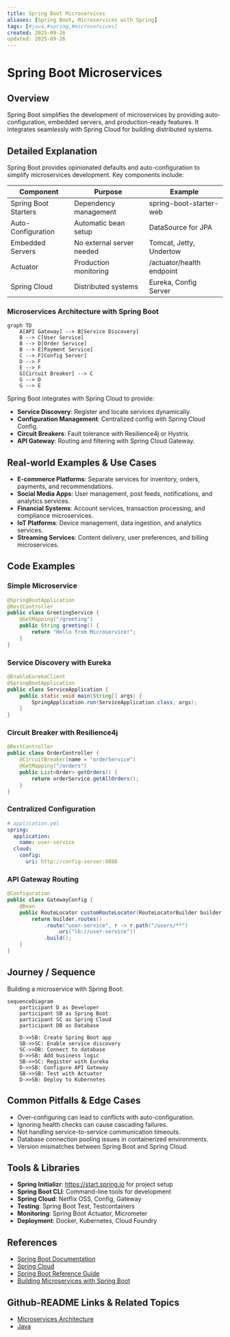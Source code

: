 ```yaml
---
title: Spring Boot Microservices
aliases: [Spring Boot, Microservices with Spring]
tags: [#java,#spring,#microservices]
created: 2025-09-26
updated: 2025-09-26
---
```


# Spring Boot Microservices

## Overview

Spring Boot simplifies the development of microservices by providing auto-configuration, embedded servers, and production-ready features. It integrates seamlessly with Spring Cloud for building distributed systems.

## Detailed Explanation

Spring Boot provides opinionated defaults and auto-configuration to simplify microservices development. Key components include:

| Component | Purpose | Example |
|-----------|---------|---------|
| Spring Boot Starters | Dependency management | spring-boot-starter-web |
| Auto-Configuration | Automatic bean setup | DataSource for JPA |
| Embedded Servers | No external server needed | Tomcat, Jetty, Undertow |
| Actuator | Production monitoring | /actuator/health endpoint |
| Spring Cloud | Distributed systems | Eureka, Config Server |

### Microservices Architecture with Spring Boot

```mermaid
graph TD
    A[API Gateway] --> B[Service Discovery]
    B --> C[User Service]
    B --> D[Order Service]
    B --> E[Payment Service]
    C --> F[Config Server]
    D --> F
    E --> F
    G[Circuit Breaker] --> C
    G --> D
    G --> E
```

Spring Boot integrates with Spring Cloud to provide:
- **Service Discovery**: Register and locate services dynamically.
- **Configuration Management**: Centralized config with Spring Cloud Config.
- **Circuit Breakers**: Fault tolerance with Resilience4j or Hystrix.
- **API Gateway**: Routing and filtering with Spring Cloud Gateway.

## Real-world Examples & Use Cases

- **E-commerce Platforms**: Separate services for inventory, orders, payments, and recommendations.
- **Social Media Apps**: User management, post feeds, notifications, and analytics services.
- **Financial Systems**: Account services, transaction processing, and compliance microservices.
- **IoT Platforms**: Device management, data ingestion, and analytics services.
- **Streaming Services**: Content delivery, user preferences, and billing microservices.

## Code Examples

### Simple Microservice

```java
@SpringBootApplication
@RestController
public class GreetingService {
    @GetMapping("/greeting")
    public String greeting() {
        return "Hello from Microservice!";
    }
}
```

### Service Discovery with Eureka

```java
@EnableEurekaClient
@SpringBootApplication
public class ServiceApplication {
    public static void main(String[] args) {
        SpringApplication.run(ServiceApplication.class, args);
    }
}
```

### Circuit Breaker with Resilience4j

```java
@RestController
public class OrderController {
    @CircuitBreaker(name = "orderService")
    @GetMapping("/orders")
    public List<Order> getOrders() {
        return orderService.getAllOrders();
    }
}
```

### Centralized Configuration

```yaml
# application.yml
spring:
  application:
    name: user-service
  cloud:
    config:
      uri: http://config-server:8888
```

### API Gateway Routing

```java
@Configuration
public class GatewayConfig {
    @Bean
    public RouteLocator customRouteLocator(RouteLocatorBuilder builder) {
        return builder.routes()
            .route("user-service", r -> r.path("/users/**")
                .uri("lb://user-service"))
            .build();
    }
}
```

## Journey / Sequence

Building a microservice with Spring Boot:

```mermaid
sequenceDiagram
    participant D as Developer
    participant SB as Spring Boot
    participant SC as Spring Cloud
    participant DB as Database

    D->>SB: Create Spring Boot app
    SB->>SC: Enable service discovery
    SC->>DB: Connect to database
    D->>SB: Add business logic
    SB->>SC: Register with Eureka
    D->>SB: Configure API Gateway
    SB->>SB: Test with Actuator
    D->>SB: Deploy to Kubernetes
```

## Common Pitfalls & Edge Cases

- Over-configuring can lead to conflicts with auto-configuration.
- Ignoring health checks can cause cascading failures.
- Not handling service-to-service communication timeouts.
- Database connection pooling issues in containerized environments.
- Version mismatches between Spring Boot and Spring Cloud.

## Tools & Libraries

- **Spring Initializr**: https://start.spring.io for project setup
- **Spring Boot CLI**: Command-line tools for development
- **Spring Cloud**: Netflix OSS, Config, Gateway
- **Testing**: Spring Boot Test, Testcontainers
- **Monitoring**: Spring Boot Actuator, Micrometer
- **Deployment**: Docker, Kubernetes, Cloud Foundry

## References

- [Spring Boot Documentation](https://spring.io/projects/spring-boot)
- [Spring Cloud](https://spring.io/projects/spring-cloud)
- [Spring Boot Reference Guide](https://docs.spring.io/spring-boot/docs/current/reference/html/)
- [Building Microservices with Spring Boot](https://spring.io/guides/tutorials/spring-boot-oauth2/)

## Github-README Links & Related Topics

- [Microservices Architecture](./microservices-architecture/README.md)
- [Java](./java/README.md)
